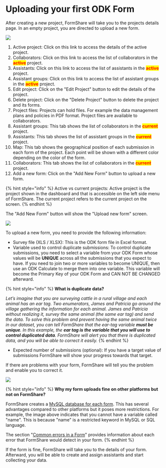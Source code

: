 # Uploading your first ODK Form

After creating a new project, FormShare will take you to the projects details page. In an empty project, you are directed to upload a new form.

![](../.gitbook/assets/empty\_project\_captions.png)

1. Active project: Click on this link to access the details of the active project.
2. Collaborators: Click on this link to access the list of collaborators in the <mark style="color:red;">**active**</mark> project.
3. Assistants: Click on this link to access the list of assistants in the <mark style="color:red;">**active**</mark> project.
4. Assistant groups: Click on this link to access the list of assistant groups in the <mark style="color:red;">**active**</mark> project.
5. Edit project: Click on the "Edit Project" button to edit the details of the project.
6. Delete project: Click on the "Delete Project" button to delete the project and its forms.
7. Project files: Projects can hold files. For example the data management plans and policies in PDF format. Project files are available to collaborators.
8. Assistant groups: This tab shows the list of collaborators in the <mark style="color:red;">**current**</mark> project.
9. Assistants: This tab shows the list of assistant groups in the <mark style="color:red;">**current**</mark> project.
10. Map: This tab shows the geographical position of each submission in each form of the project.  Each point will be shown with a different color depending on the color of the form.
11. Collaborators: This tab shows the list of collaborators in the <mark style="color:red;">**current**</mark> project.
12. Add a new form: Click on the "Add New Form" button to upload a new form.

{% hint style="info" %}
Active vs current projects: Active project is the project shown in the dashboard and that is accessible on the left side menu of FormShare. The current project refers to the current project on the screen.
{% endhint %}

The "Add New Form" button will show the "Upload new form" screen.

![](../.gitbook/assets/upload\_form.png)

To upload a new form, you need to provide the following information:

* Survey file (XLS / XLSX): This is the ODK form file in Excel format.
* Variable used to control duplicate submissions: To control duplicate submissions, you need to select a variable from your ODK Form whose values will be **UNIQUE** across all the submissions that you expect to have. If you need to join two or more variables to become UNIQUE, then use an ODK Calculate to merge them into one variable. This variable will become the Primary Key of your ODK Form and CAN NOT BE CHANGED afterward.

{% hint style="info" %}
**What is duplicate data?**

_Let’s imagine that you are surveying cattle in a rural village and each animal has an ear tag. Two enumerators, James and Patricia go around the village gathering the information for each animal. James and Patricia without realizing it, survey the same animal (the same ear tag) and send the data. To solve this problem and prevent having the same animal twice in our dataset, you can tell FormShare that the ear-tag variable **must be unique**. In this example, the **ear tag is the variable that you will use to control duplicated data**. FormShare will alert you that there is duplicated data, and you will be able to correct it easily._
{% endhint %}

* Expected number of submissions (optional): If you have a target value of submissions FormShare will show your progress towards that target.

If there are problems with your form, FormShare will tell you the problem and enable you to correct it.&#x20;

![](../.gitbook/assets/form\_error.png)

{% hint style="info" %}
**Why my form uploads fine on other platforms but not on FormShare?**

FormShare creates a [MySQL database for each form](../fundamentals/repositories/how-formshare-stores-data.md). This has several advantages compared to other platforms but it poses more restrictions. For example, the image above indicates that you cannot have a variable called "name". This is because "name" is a restricted keyword in MySQL or SQL language.

The section "[Common errors in a Form](../fundamentals/task-lists/common-errors-in-a-form.md)" provides information about each error that FormShare would detect in your form.
{% endhint %}

If the form is fine, FormShare will take you to the details of your form. Afterward, you will be able to create and assign assistants and start collecting your data.
